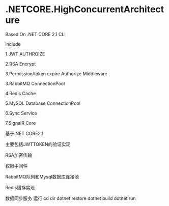 # .NETCORE.HighConcurrentArchitecture

Based On .NET CORE 2.1 CLI

include 

1.JWT AUTHROIZE 

2.RSA Encrypt 

3.Permission/token expire Authorize Middleware

3.RabbitMQ ConnectionPool

4.Redis Cache

5.MySQL Database ConnectionPool

6.Sync Service

7.SignalR Core

基于.NET CORE2.1

主要包括JWTTOKEN的验证实现

RSA加密传输

权限中间件

RabbitMQ队列和Mysql数据库连接池

Redis缓存实现

数据同步服务
运行
cd dir
dotnet restore
dotnet build
dotnet run

